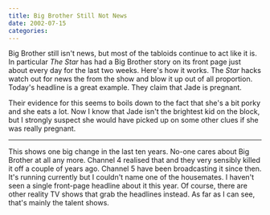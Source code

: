 ```yaml
---
title: Big Brother Still Not News
date: 2002-07-15
categories:
---
```


Big Brother still isn't news, but most of the tabloids continue to act like it
is. In particular *The Star* has had a Big Brother story on its front
page just about every day for the last two weeks. Here's how it works. The
*Star* hacks watch out for news the from the show and blow it up out
of all proportion. Today's headline is a great example. They claim that Jade
is pregnant.

Their evidence for this seems to boils down to the fact that she's a bit porky
and she eats a lot. Now I know that Jade isn't the brightest kid on the block,
but I strongly suspect she would have picked up on some other clues if she
was really pregnant.

***

This shows one big change in the last ten years. No-one cares about Big Brother
at all any more. Channel 4 realised that and they very sensibly killed it off
a couple of years ago. Channel 5 have been broadcasting it since then. It's
running currently but I couldn't name one of the housemates. I haven't seen a
single front-page headline about it this year. Of course, there are other
reality TV shows that grab the headlines instead. As far as I can see, that's
mainly the talent shows.
